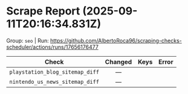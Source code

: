 # Scrape Report (2025-09-11T20:16:34.831Z)

Group: `seo`  |  Run: https://github.com/AlbertoRoca96/scraping-checks-scheduler/actions/runs/17656176477

| Check | Changed | Keys | Error |
|---|:---:|:--|:--|
| `playstation_blog_sitemap_diff` | — |  |  |
| `nintendo_us_news_sitemap_diff` | — |  |  |
